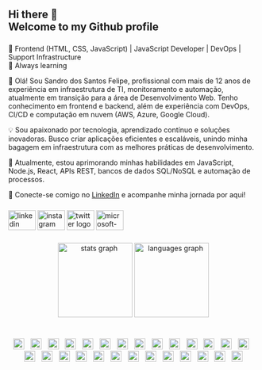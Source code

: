 <h2 align="left">Hi there 👋<br>Welcome to my Github profile</h2>

###

<p align="left">🔭 Frontend (HTML, CSS, JavaScript) | JavaScript Developer | DevOps | Support Infrastructure<br>🌱 Always learning<br>

👋 Olá! Sou Sandro dos Santos Felipe, profissional com mais de 12 anos de experiência em infraestrutura de TI, monitoramento e automação, atualmente em transição para a área de Desenvolvimento Web. Tenho conhecimento em frontend e backend, além de experiência com DevOps, CI/CD e computação em nuvem (AWS, Azure, Google Cloud).

💡 Sou apaixonado por tecnologia, aprendizado contínuo e soluções inovadoras. Busco criar aplicações eficientes e escaláveis, unindo minha bagagem em infraestrutura com as melhores práticas de desenvolvimento.

🚀 Atualmente, estou aprimorando minhas habilidades em JavaScript, Node.js, React, APIs REST, bancos de dados SQL/NoSQL e automação de processos.

🔗 Conecte-se comigo no <a href="https://www.linkedin.com/in/osandrofelipe/">LinkedIn</a> e acompanhe minha jornada por aqui!

###

<div align="left">
  <a href="https://www.linkedin.com/in/osandrofelipe/" target="_blank"><img src="https://raw.githubusercontent.com/maurodesouza/profile-readme-generator/master/src/assets/icons/social/linkedin/default.svg" width="55" height="40" alt="linkedin logo"  /></a>
  <a href="https://www.instagram.com/osandrofelipe/" target="_blank"><img src="https://raw.githubusercontent.com/maurodesouza/profile-readme-generator/master/src/assets/icons/social/instagram/default.svg" width="55" height="40" alt="instagram logo"  /></a>
  <a href="https://x.com/osandrofelipe" target="_blank"><img src="https://raw.githubusercontent.com/maurodesouza/profile-readme-generator/master/src/assets/icons/social/twitter/default.svg" width="55" height="40" alt="twitter logo"  /></a>
  <a href="mailto:sandrofelipe.services@hotmail.com" target="_blank"><img src="https://raw.githubusercontent.com/maurodesouza/profile-readme-generator/master/src/assets/icons/social/microsoft-outlook/default.svg" width="55" height="40" alt="microsoft-outlook logo"  />
  </a>
</div>

###

<div align="center">
  <img src="https://github-readme-stats.vercel.app/api?username=osandrofelipe&hide_title=false&hide_rank=false&show_icons=true&include_all_commits=true&count_private=true&disable_animations=false&theme=dark&locale=en&hide_border=false&order=1" height="150" alt="stats graph"  />
  <img src="https://github-readme-stats.vercel.app/api/top-langs?username=osandrofelipe&locale=en&hide_title=false&layout=compact&card_width=320&langs_count=5&theme=dark&hide_border=false&order=2" height="150" alt="languages graph"  />
</div>

###

<br clear="both">

<div align="center">
  <img src="https://cdn.simpleicons.org/javascript/F7DF1E" height="22" alt="javascript logo"  />
  <img width="5" />
  <img src="https://img.shields.io/badge/TypeScript-3178C6?logo=typescript&logoColor=white&style=for-the-badge" height="22" alt="typescript logo"  />
  <img width="5" />
  <img src="https://img.shields.io/badge/React-61DAFB?logo=react&logoColor=black&style=for-the-badge" height="22" alt="react logo"  />
  <img width="5" />
  <img src="https://img.shields.io/badge/Apache-D22128?logo=apache&logoColor=white&style=for-the-badge" height="22" alt="apache logo"  />
  <img width="5" />
  <img src="https://img.shields.io/badge/NGINX-009639?logo=nginx&logoColor=white&style=for-the-badge" height="22" alt="nginx logo"  />
  <img width="5" />
  <img src="https://img.shields.io/badge/Amazon AWS-232F3E?logo=amazonaws&logoColor=white&style=for-the-badge" height="22" alt="amazonwebservices logo"  />
  <img width="5" />
  <img src="https://img.shields.io/badge/Microsoft Azure-0078D4?logo=microsoftazure&logoColor=white&style=for-the-badge" height="22" alt="azure logo"  />
  <img width="5" />
  <img src="https://img.shields.io/badge/Google Cloud-4285F4?logo=googlecloud&logoColor=white&style=for-the-badge" height="22" alt="googlecloud logo"  />
  <img width="5" />
  <img src="https://img.shields.io/badge/HTML5-E34F26?logo=html5&logoColor=white&style=for-the-badge" height="22" alt="html5 logo"  />
  <img width="5" />
  <img src="https://img.shields.io/badge/CSS3-1572B6?logo=css3&logoColor=white&style=for-the-badge" height="22" alt="css3 logo"  />
  <img width="5" />
  <img src="https://img.shields.io/badge/Linux-FCC624?logo=linux&logoColor=black&style=for-the-badge" height="22" alt="linux logo"  />
  <img width="5" />
  <img src="https://img.shields.io/badge/Debian-A81D33?logo=debian&logoColor=white&style=for-the-badge" height="22" alt="debian logo"  />
  <img width="5" />
  <img src="https://img.shields.io/badge/Ubuntu-E95420?logo=ubuntu&logoColor=white&style=for-the-badge" height="22" alt="ubuntu logo"  />
  <img width="5" />
  <img src="https://img.shields.io/badge/Grafana-F46800?logo=grafana&logoColor=black&style=for-the-badge" height="22" alt="grafana logo"  />
  <img width="5" />
  <img src="https://img.shields.io/badge/MongoDB-47A248?logo=mongodb&logoColor=white&style=for-the-badge" height="22" alt="mongodb logo"  />
  <img width="5" />
  <img src="https://img.shields.io/badge/MySQL-4479A1?logo=mysql&logoColor=white&style=for-the-badge" height="22" alt="mysql logo"  />
  <img width="5" />
  <img src="https://img.shields.io/badge/Next.js-000000?logo=nextdotjs&logoColor=white&style=for-the-badge" height="22" alt="nextjs logo"  />
  <img width="5" />
  <img src="https://img.shields.io/badge/Express-000000?logo=express&logoColor=white&style=for-the-badge" height="22" alt="express logo"  />
  <img width="5" />
  <img src="https://img.shields.io/badge/Node.js-339933?logo=nodedotjs&logoColor=white&style=for-the-badge" height="22" alt="nodejs logo"  />
  <img width="5" />
  <img src="https://img.shields.io/badge/WordPress-21759B?logo=wordpress&logoColor=white&style=for-the-badge" height="22" alt="wordpress logo"  />
  <img width="5" />
  <img src="https://img.shields.io/badge/Adobe Photoshop-31A8FF?logo=adobephotoshop&logoColor=black&style=for-the-badge" height="22" alt="photoshop logo"  />
  <img width="5" />
  <img src="https://img.shields.io/badge/Python-3776AB?logo=python&logoColor=white&style=for-the-badge" height="22" alt="python logo"  />
  <img width="5" />
  <img src="https://img.shields.io/badge/Kubernetes-326CE5?logo=kubernetes&logoColor=white&style=for-the-badge" height="22" alt="kubernetes logo"  />
  <img width="5" />
  <img src="https://img.shields.io/badge/Terraform-7B42BC?logo=terraform&logoColor=white&style=for-the-badge" height="22" alt="terraform logo"  />
  <img width="5" />
  <img src="https://img.shields.io/badge/Vagrant-1868F2?logo=vagrant&logoColor=white&style=for-the-badge" height="22" alt="vagrant logo"  />
  <img width="5" />
  <img src="https://img.shields.io/badge/Ansible-EE0000?logo=ansible&logoColor=white&style=for-the-badge" height="22" alt="ansible logo"  />
  <img width="5" />
  <img src="https://img.shields.io/badge/Docker-2496ED?logo=docker&logoColor=white&style=for-the-badge" height="22" alt="docker logo"  />
</div>

###

